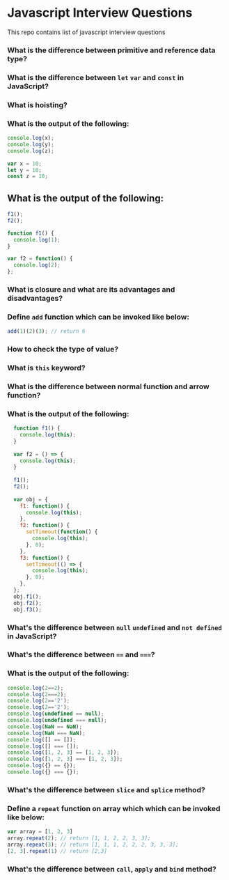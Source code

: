# Javascript Interview Questions
This repo contains list of javascript interview questions

### What is the difference between primitive and reference data type?
### What is the difference between `let` `var` and `const` in JavaScript?
### What is hoisting?
### What is the output of the following:
```javascript
console.log(x);
console.log(y);
console.log(z);

var x = 10;
let y = 10;
const z = 10;
```
## What is the output of the following:
```javascript
f1();
f2();

function f1() {
  console.log(1);
}

var f2 = function() {
  console.log(2);
};
```
### What is closure and what are its advantages and disadvantages?
### Define `add` function which can be invoked like below:
```javascript
add(1)(2)(3); // return 6
```
### How to check the type of value?
### What is `this` keyword?
### What is the difference between normal function and arrow function?
### What is the output of the following:
```javascript
  function f1() {
    console.log(this);
  }
  
  var f2 = () => {
    console.log(this);
  }
  
  f1();
  f2();
  
  var obj = {
    f1: function() {
      console.log(this);
    },
    f2: function() {
      setTimeout(function() {
        console.log(this);
      }, 0);
    },
    f3: function() {
      setTimeout(() => {
        console.log(this);
      }, 0);
    },
  };
  obj.f1();
  obj.f2();
  obj.f3();
```
### What's the difference between `null` `undefined` and `not defined` in JavaScript?
### What's the difference between `==` and `===`?
### What is the output of the following:
```javascript
console.log(2==2);
console.log(2===2);
console.log(2=='2');
console.log(2=='2');
console.log(undefined == null);
console.log(undefined === null);
console.log(NaN == NaN);
console.log(NaN === NaN);
console.log([] == []);
console.log([] === []);
console.log([1, 2, 3] == [1, 2, 3]);
console.log([1, 2, 3] === [1, 2, 3]);
console.log({} == {});
console.log({} === {});
```
### What's the difference between `slice` and `splice` method?
### Define a `repeat` function on array which which can be invoked like below:
```javascript
var array = [1, 2, 3]
array.repeat(2); // return [1, 1, 2, 2, 3, 3];
array.repeat(3); // return [1, 1, 1, 2, 2, 2, 3, 3, 3];
[2, 3].repeat(1) // return [2,3]
```
### What's the difference between `call`, `apply` and `bind` method?
